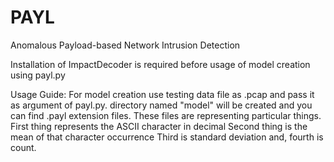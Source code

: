 # PAYL
Anomalous Payload-based Network Intrusion Detection


Installation of ImpactDecoder is required before usage of model creation using payl.py

Usage Guide:
  For model creation use testing data file as .pcap and pass it as argument of payl.py.
  directory named "model" will be created and you can find .payl extension files.
  These files are representing particular things.
  First thing represents the ASCII character in decimal
  Second thing is the mean of that character occurrence
  Third is standard deviation
  and, fourth is count.  
